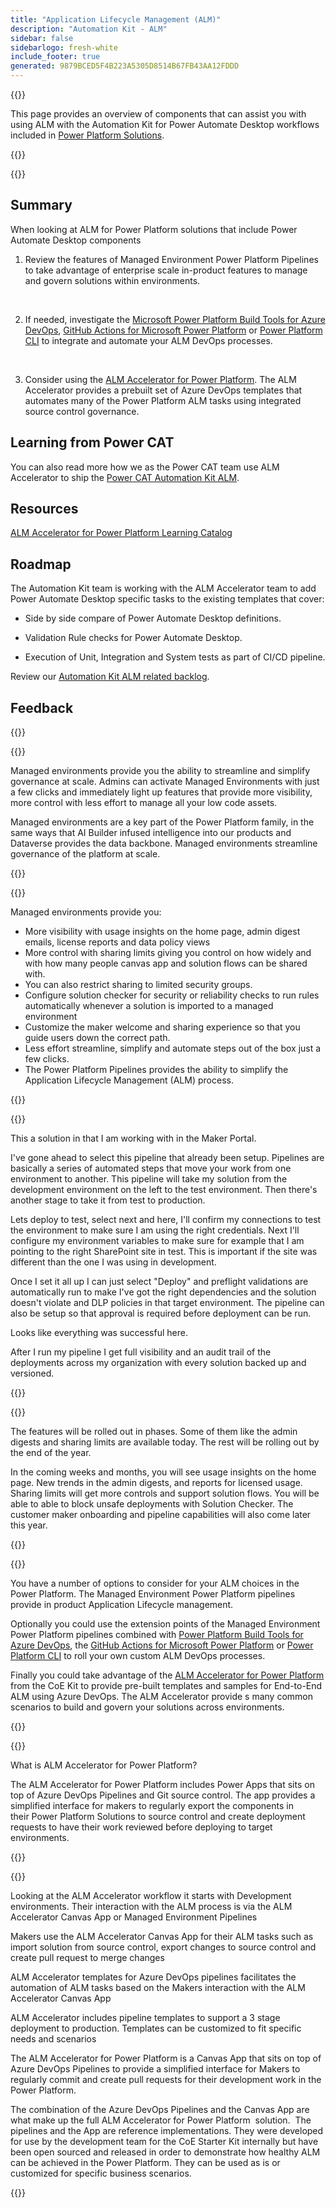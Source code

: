 ```yaml
---
title: "Application Lifecycle Management (ALM)"
description: "Automation Kit - ALM"
sidebar: false
sidebarlogo: fresh-white
include_footer: true
generated: 9879BCED5F4B223A5305D8514B67FB43AA12FDDD
---
```


{{<slideStyles>}}

<div class="optional">

This page provides an overview of components that can assist you with using ALM with the Automation Kit for Power Automate Desktop workflows included in [Power Platform Solutions](https://learn.microsoft.com/power-platform/alm/solution-concepts-alm).

</div>

{{<presentation slides="1,2,3,4,5,6,7">}}

<div class="optional">

{{<presentationStyles>}}

## Summary

When looking at ALM for Power Platform solutions that include Power Automate Desktop components

1. Review the features of Managed Environment Power Platform Pipelines to take advantage of enterprise scale in-product features to manage and govern solutions within environments.

<br/>

2. If needed, investigate the [Microsoft Power Platform Build Tools for Azure DevOps](https://learn.microsoft.com/power-platform/alm/devops-build-tools), [GitHub Actions for Microsoft Power Platform](https://learn.microsoft.com/power-platform/alm/devops-github-actions) or [Power Platform CLI](https://learn.microsoft.com/power-platform/developer/cli/introduction) to integrate and automate your ALM DevOps processes.

<br/>

3. Consider using the [ALM Accelerator for Power Platform](https://learn.microsoft.com/power-platform/guidance/coe/almacceleratorpowerplatform-components). The ALM Accelerator provides a prebuilt set of Azure DevOps templates that automates many of the Power Platform ALM tasks using integrated source control governance.

## Learning from Power CAT

You can also read more how we as the Power CAT team use ALM Accelerator to ship the [Power CAT Automation Kit ALM](/en-gb/features/alm/powercat).

## Resources

[ALM Accelerator for Power Platform Learning Catalog](https://learn.microsoft.com/power-platform/guidance/coe/almacceleratorpowerplatform-learningcatalog)

## Roadmap

The Automation Kit team is working with the ALM Accelerator team to add Power Automate Desktop specific tasks to the existing templates that cover:

- Side by side compare of Power Automate Desktop definitions.

- Validation Rule checks for Power Automate Desktop.

- Execution of Unit, Integration and System tests as part of CI/CD pipeline.

Review our [Automation Kit ALM related backlog](https://github.com/microsoft/powercat-automation-kit/issues?q=is%3Aissue+is%3Aopen+label%3Aalm).

## Feedback

{{<questions name="/content/en-gb/features/alm.json" completed="Thank you for providing feedback" showNavigationButtons="false" locale="en-gb">}}

</div>

{{<slide  id="slide1" audio="features/alm/managed-environments-overview.mp3" description="Managed Environments Overview" image="features/alm/managed-environments-overview.svg" >}}

Managed environments provide you the ability to streamline and simplify governance at scale. Admins can activate Managed Environments with just a few clicks and immediately light up features that provide more visibility, more control with less effort to manage all your low code assets.

Managed environments are a key part of the Power Platform family, in the same ways that AI Builder infused intelligence into our products and Dataverse provides the data backbone. Managed environments streamline governance of the platform at scale.

{{</slide>}}

{{<slide  id="slide2" audio="features/alm/managed-environments-features.mp3" description="Managed Environments Features" image="features/alm/managed-environments-features.svg" >}}

Managed environments provide you:

- More visibility with usage insights on the home page, admin digest emails, license reports and data policy views
- More control with sharing limits giving you control on how widely and with how many people canvas app and solution flows can be shared with.
- You can also restrict sharing to limited security groups.
- Configure solution checker for security or reliability checks to run rules automatically whenever a solution is imported to a managed environment
- Customize the maker welcome and sharing experience so that you guide users down the correct path.
- Less effort streamline, simplify and automate steps out of the box just a few clicks. 
- The Power Platform Pipelines provides the ability to simplify the Application Lifecycle Management (ALM) process.

{{</slide>}}

{{<slide  id="slide3" cdnVideo="features/alm/managed-environments-power-platform-pipelines-demo.mp4" description="Power Platform Pipelines Demo" >}}

This a solution in that I am working with in the Maker Portal.

I've gone ahead to select this pipeline that already been setup. Pipelines are basically a series of automated steps that move your work from one environment to another. This pipeline will take my solution from the development environment on the left to the test environment. Then there's another stage to take it from test to production.

Lets deploy to test, select next and here, I'll confirm my connections to test the environment to make sure I am using the right credentials. Next I'll configure my environment variables to make sure for example that I am pointing to the right SharePoint site in test. This is important if the site was different than the one I was using in development. 

Once I set it all up I can just select "Deploy" and preflight validations are automatically run to make I've got the right dependencies and the solution doesn't violate and DLP policies in that target environment. The pipeline can also be setup so that approval is required before deployment can be run. 

Looks like everything was successful here.

After I run my pipeline I get full visibility and an audit trail of the deployments across my organization with every solution backed up and versioned.

{{</slide>}}

{{<slide  id="slide4" audio="features/alm/managed-environments-feature-availability.mp3?v=1" description="Managed Environments Availability" image="features/alm/managed-environments-feature-availability.svg?v=1" >}}

The features will be rolled out in phases. Some of them like the admin digests and sharing limits are available today. The rest will be rolling out by the end of the year.

In the coming weeks and months, you will see usage insights on the home page. New trends in the admin digests, and reports for licensed usage. Sharing limits will get more controls and support solution flows. You will be able to able to block unsafe deployments with Solution Checker. The customer maker onboarding and pipeline capabilities will also come later this year.

{{</slide>}}

{{<slide  id="slide5" audio="features/alm/pipeline-extensibility.mp3?v=1" description="Pipeline Extensibility" image="features/alm/pipeline-extensibility.svg?v=1" >}}

You have a number of options to consider for your ALM choices in the Power Platform. The Managed Environment Power Platform pipelines provide in product Application Lifecycle management.

Optionally you could use the extension points of the Managed Environment Power Platform pipelines combined with [Power Platform Build Tools for Azure DevOps](https://learn.microsoft.com/power-platform/alm/devops-build-tools), the [GitHub Actions for Microsoft Power Platform](https://learn.microsoft.com/power-platform/alm/devops-github-actions) or [Power Platform CLI](https://learn.microsoft.com/en-us/power-platform/developer/cli/introduction) to roll your own custom ALM DevOps processes.

Finally you could take advantage of the [ALM Accelerator for Power Platform](https://learn.microsoft.com/power-platform/guidance/coe/almacceleratorpowerplatform-learningcatalog) from the CoE Kit to provide pre-built templates and samples for End-to-End ALM using Azure DevOps. The ALM Accelerator provide s many common scenarios to build and govern your solutions across environments.

{{</slide>}}

{{<slide  id="slide6" audio="features/alm/alm-accelerator-for-power-platform-overview.mp3?v=1" description="ALM Accelerator for Power Platform Overview" image="features/alm/alm-accelerator-for-power-platform-overview.svg?v=1" >}}

What is ALM Accelerator for Power Platform?

The ALM Accelerator for Power Platform includes Power Apps that sits on top of Azure DevOps Pipelines and Git source control. The app provides a simplified interface for makers to regularly export the components in their Power Platform Solutions to source control and create deployment requests to have their work reviewed before deploying to target environments.

{{</slide>}}

{{<slide  id="slide7" audio="features/alm/alm-accelerator-for-power-platform-workflow.mp3?v=1" description="ALM Accelerator for Power Platform Workflow" image="features/alm/alm-accelerator-for-power-platform-workflow.svg?v=1" >}}

Looking at the ALM Accelerator workflow it starts with Development environments. Their interaction with the ALM process is via the ALM Accelerator Canvas App or Managed Environment Pipelines

Makers use the ALM Accelerator Canvas App for their ALM tasks such as import solution from source control, export changes to source control and create pull request to merge changes

ALM Accelerator templates for Azure DevOps pipelines facilitates the automation of ALM tasks based on the Makers interaction with the ALM Accelerator Canvas App

ALM Accelerator includes pipeline templates to support a 3 stage deployment to production.
Templates can be customized to fit specific needs and scenarios

The ALM Accelerator for Power Platform is a Canvas App that sits on top of Azure DevOps Pipelines to provide a simplified interface for Makers to regularly commit and create pull requests for their development work in the Power Platform. 

The combination of the Azure DevOps Pipelines and the Canvas App are what make up the full ALM Accelerator for Power Platform  solution. 
The pipelines and the App are reference implementations. They were developed for use by the development team for the CoE Starter Kit internally but have been open sourced and released in order to demonstrate how healthy ALM can be achieved in the Power Platform. They can be used as is or customized for specific business scenarios.

{{</slide>}}
